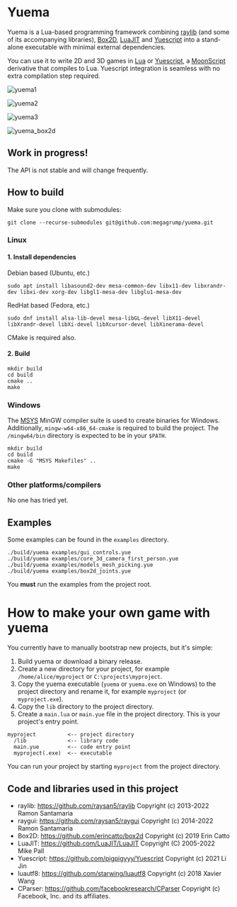 # Yuema

Yuema is a Lua-based programming framework combining [raylib](https://github.com/raysan5/raylib) (and some of its accompanying libraries), [Box2D](https://github.com/erincatto/box2d), [LuaJIT](https://github.com/LuaJIT/LuaJIT) and [Yuescript](https://github.com/pigpigyyy/Yuescript) into a stand-alone executable with minimal external dependencies.

You can use it to write 2D and 3D games in [Lua](https://www.lua.org/) or [Yuescript](http://yuescript.org), a [MoonScript](https://moonscript.org/) derivative that compiles to Lua. Yuescript integration is seamless with no extra compilation step required.

![yuema1](https://user-images.githubusercontent.com/31128870/152654645-fc42539f-b09d-4257-a525-11d3f9058327.png)

![yuema2](https://user-images.githubusercontent.com/31128870/152654647-da90a5d0-3904-466e-b0c0-e11e906c9c14.png)

![yuema3](https://user-images.githubusercontent.com/31128870/152654649-9f07a8c1-67a5-494c-8514-f79bb51ff2be.png)

![yuema_box2d](https://user-images.githubusercontent.com/31128870/153551507-26d94ece-6d52-4757-abeb-7d2d6fcc4ebb.png)

## Work in progress!

The API is not stable and will change frequently.

## How to build

Make sure you clone with submodules:

    git clone --recurse-submodules git@github.com:megagrump/yuema.git

### Linux

#### 1. Install dependencies 

Debian based (Ubuntu, etc.)

    sudo apt install libasound2-dev mesa-common-dev libx11-dev libxrandr-dev libxi-dev xorg-dev libgl1-mesa-dev libglu1-mesa-dev

RedHat based (Fedora, etc.)

    sudo dnf install alsa-lib-devel mesa-libGL-devel libX11-devel libXrandr-devel libXi-devel libXcursor-devel libXinerama-devel

CMake is required also.

#### 2. Build

```
mkdir build
cd build
cmake ..
make
```

### Windows

The [MSYS](https://www.msys2.org/) MinGW compiler suite is used to create binaries for Windows. Additionally, `mingw-w64-x86_64-cmake` is required to build the project.
The `/mingw64/bin` directory is expected to be in your `$PATH`.

```
mkdir build
cd build
cmake -G "MSYS Makefiles" ..
make
```

### Other platforms/compilers

No one has tried yet.

## Examples

Some examples can be found in the `examples` directory.

```
./build/yuema examples/gui_controls.yue
./build/yuema examples/core_3d_camera_first_person.yue
./build/yuema examples/models_mesh_picking.yue
./build/yuema examples/box2d_joints.yue
```

You **must** run the examples from the project root. 

# How to make your own game with yuema

You currently have to manually bootstrap new projects, but it's simple:

1. Build yuema or download a binary release.
2. Create a new directory for your project, for example `/home/alice/myproject` or `C:\projects\myproject`.
3. Copy the yuema executable (`yuema` or `yuema.exe` on Windows) to the project directory and rename it, for example `myproject` (or `myproject.exe`).
4. Copy the `lib` directory to the project directory.
5. Create a `main.lua` or `main.yue` file in the project directory. This is your project's entry point.
```
myproject          <-- project directory
  /lib             <-- library code
  main.yue         <-- code entry point
  myproject(.exe)  <-- executable
```
You can run your project by starting `myproject` from the project directory.

## Code and libraries used in this project

* raylib: https://github.com/raysan5/raylib Copyright (c) 2013-2022 Ramon Santamaria
* raygui: https://github.com/raysan5/raygui Copyright (c) 2014-2022 Ramon Santamaria
* Box2D: https://github.com/erincatto/box2d Copyright (c) 2019 Erin Catto
* LuaJIT: https://github.com/LuaJIT/LuaJIT Copyright (C) 2005-2022 Mike Pall
* Yuescript: https://github.com/pigpigyyy/Yuescript Copyright (c) 2021 Li Jin
* luautf8: https://github.com/starwing/luautf8 Copyright (c) 2018 Xavier Wang
* CParser: https://github.com/facebookresearch/CParser Copyright (c) Facebook, Inc. and its affiliates.

